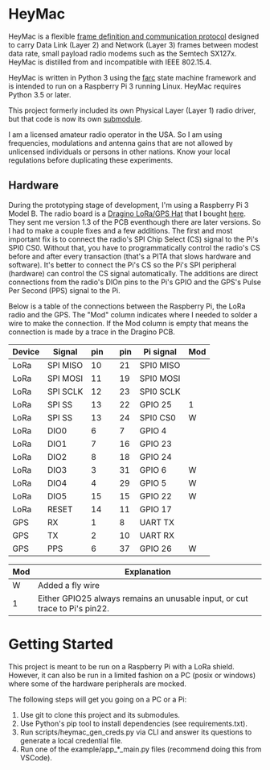 # HeyMac

HeyMac is a flexible
[frame definition and communication protocol](docs/HeyMacProtocol.md)
designed to carry Data Link (Layer 2) and Network (Layer 3) frames
between modest data rate, small payload radio modems such as the Semtech SX127x.
HeyMac is distilled from and incompatible with IEEE 802.15.4.

HeyMac is written in Python 3 using the [farc](https://github.com/dwhall/farc)
state machine framework and is intended to run
on a Raspberry Pi 3 running Linux.
HeyMac requires Python 3.5 or later.

This project formerly included its own Physical Layer (Layer 1) radio driver,
but that code is now its own [submodule](https://github.com/dwhall/sx127x_ahsm).

I am a licensed amateur radio operator in the USA.  So I am using frequencies,
modulations and antenna gains that are not allowed by unlicensed individuals
or persons in other nations.  Know your local regulations before duplicating
these experiments.

## Hardware

During the prototyping stage of development, I'm using a Raspberry Pi 3 Model B.
The radio board is a
[Dragino LoRa/GPS Hat](http://wiki.dragino.com/index.php?title=Lora/GPS_HAT)
that I bought [here](https://www.tindie.com/products/edwin/loragps-hat/).
They sent me version 1.3 of the PCB eventhough there are later versions.
So I had to make a couple fixes and a few additions.  The first and most
important fix is to connect the radio's SPI Chip Select (CS) signal to the Pi's
SPI0 CS0.  Without that, you have to programmatically control the radio's CS
before and after every transaction (that's a PITA that slows hardware and
software).  It's better to connect the Pi's CS so the Pi's SPI peripheral
(hardware) can control the CS signal automatically. The additions are direct
connections from the radio's DIOn pins to the Pi's GPIO and the GPS's Pulse Per
Second (PPS) signal to the Pi.

Below is a table of the connections between the Raspberry Pi, the
LoRa radio and the GPS.  The "Mod" column indicates where I needed to solder
a wire to make the connection.  If the Mod column is empty that means the
connection is made by a trace in the Dragino PCB.

| Device | Signal   | pin |     | pin | Pi signal | Mod |
| ------ | -------- | --- | --- | --- | --------- | --- |
| LoRa   | SPI MISO | 10  |     | 21  | SPI0 MISO |     |
| LoRa   | SPI MOSI | 11  |     | 19  | SPI0 MOSI |     |
| LoRa   | SPI SCLK | 12  |     | 23  | SPI0 SCLK |     |
| LoRa   | SPI SS   | 13  |     | 22  | GPIO 25   | 1   |
| LoRa   | SPI SS   | 13  |     | 24  | SPI0 CS0  | W   |
| LoRa   | DIO0     | 6   |     | 7   | GPIO 4    |     |
| LoRa   | DIO1     | 7   |     | 16  | GPIO 23   |     |
| LoRa   | DIO2     | 8   |     | 18  | GPIO 24   |     |
| LoRa   | DIO3     | 3   |     | 31  | GPIO 6    | W   |
| LoRa   | DIO4     | 4   |     | 29  | GPIO 5    | W   |
| LoRa   | DIO5     | 15  |     | 15  | GPIO 22   | W   |
| LoRa   | RESET    | 14  |     | 11  | GPIO 17   |     |
| GPS    | RX       | 1   |     | 8   | UART TX   |     |
| GPS    | TX       | 2   |     | 10  | UART RX   |     |
| GPS    | PPS      | 6   |     | 37  | GPIO 26   | W   |

| Mod    | Explanation                              |
| ------ | ---------------------------------------- |
| W      | Added a fly wire                         |
| 1      | Either GPIO25 always remains an unusable input, or cut trace to Pi's pin22. |

# Getting Started

This project is meant to be run on a Raspberry Pi with a LoRa shield.  However, it can also be run in a limited fashion on a PC (posix or windows) where some of the hardware peripherals are mocked.

The following steps will get you going on a PC or a Pi:

1. Use git to clone this project and its submodules.
1. Use Python's pip tool to install dependencies (see requirements.txt).
1. Run scripts/heymac_gen_creds.py via CLI and answer its questions to generate a local credential file.
1. Run one of the example/app_*_main.py files (recommend doing this from VSCode).
